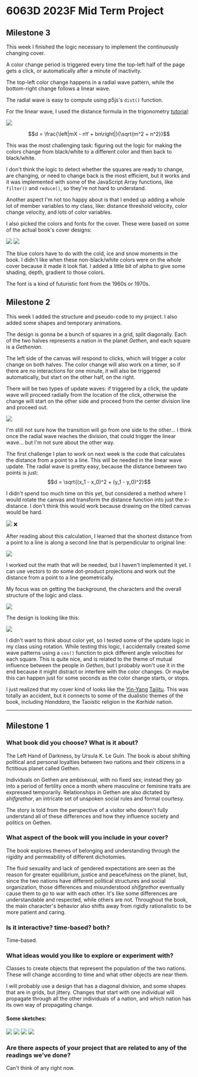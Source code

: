# 6063D 2023F Mid Term Project

## Milestone 3

This week I finished the logic necessary to implement the continuously changing cover.

A color change period is triggered every time the top-left half of the page gets a click, or automatically after a minute of inactivity.

The top-left color change happens in a radial wave pattern, while the bottom-right change follows a linear wave.

The radial wave is easy to compute using p5js's ```dist()``` function.

For the linear wave, I used the distance formula in the trigonometry [tutorial]():

![](./imgs/mid-term-03_00.jpg)

$$d = \frac{\left|mX - nY + bn\right|}{\sqrt{m^2 + n^2}}$$

This was the most challenging task: figuring out the logic for making the colors change from black/white to a different color and then back to black/white.

I don't think the logic to detect whether the squares are ready to change, are changing, or need to change back is the most efficient, but it works and it was implemented with some of the JavaScript Array functions, like ```filter()``` and ```reduce()```, so they're not hard to understand.

Another aspect I'm not too happy about is that I ended up adding a whole lot of member variables to my class, like: distance threshold velocity, color change velocity, and lots of color variables.

I also picked the colors and fonts for the cover. These were based on some of the actual book's cover designs:

![](./imgs/mid-term-03_cover-00.jpg)
![](./imgs/mid-term-03_cover-01.jpg)

The blue colors have to do with the cold, ice and snow moments in the book. I didn't like when these non-black/white colors were on the whole cover because it made it look flat. I added a little bit of alpha to give some shading, depth, gradient to those colors.

The font is a kind of futuristic font from the 1960s or 1970s.


## Milestone 2

This week I added the structure and pseudo-code to my project. I also added some shapes and temporary animations.

The design is gonna be a bunch of squares in a grid, split diagonally. Each of the two halves represents a nation in the planet *Gethen*, and each square is a *Gethenian*.

The left side of the canvas will respond to clicks, which will trigger a color change on both halves. The color change will also work on a timer, so if there are no interactions for one minute, it will also be triggered automatically, but start on the other half, on the right.

There will be two types of update waves: if triggered by a click, the update wave will proceed radially from the location of the click, otherwise the change will start on the other side and proceed from the center division line and proceed out.

![](./imgs/mid-term-02_00.jpg)

I'm still not sure how the transition will go from one side to the other... I think once the radial wave reaches the division, that could trigger the linear wave... but I'm not sure about the other way.

The first challenge I plan to work on next week is the code that calculates the distance from a point to a line. This will be needed in the linear wave update. The radial wave is pretty easy, because the distance between two points is just: $$d = \sqrt{(x_1 - x_0)^2 + (y_1 - y_0)^2}$$

I didn't spend too much time on this yet, but considered a method where I would rotate the canvas and transform the distance function into just the x-distance. I don't think this would work because drawing on the tilted canvas would be hard.

![](./imgs/mid-term-02_01.jpg) ❌

After reading about this calculation, I learned that the shortest distance from a point to a line is along a second line that is perpendicular to original line:

![](./imgs/mid-term-02_02.jpg)

I worked out the math that will be needed, but I haven't implemented it yet. I can use vectors to do some dot-product projections and work out the distance from a point to a line geometrically.

My focus was on getting the background, the characters and the overall structure of the logic and class.

![](./imgs/mid-term-02_03.jpg)

The design is looking like this:

![](./imgs/mid-term-02_04.jpg)

I didn't want to think about color yet, so I tested some of the update logic in my class using rotation. While testing this logic, I accidentally created some wave patterns using a ```cos()``` function to pick different angle velocities for each square. This is quite nice, and is related to the theme of mutual influence between the people in *Gethen*, but I probably won't use it in the end because it might distract or interfere with the color changes. Or maybe this can happen just for some seconds as the color change starts, or stops.

I just realized that my cover kind of looks like the [Yin-Yang](https://en.wikipedia.org/wiki/Yin_and_yang) [Taijitu](https://en.wikipedia.org/wiki/Taijitu). This was totally an accident, but it connects to some of the dualistic themes of the book, including *Handdara*, the Taoistic religion in the *Karhide* nation.

---
## Milestone 1

### What book did you choose? What is it about?
The Left Hand of Darkness, by Ursula K. Le Guin. The book is about shifting political and personal loyalties between two nations and their citizens in a fictitious planet called Gethen.

Individuals on Gethen are ambisexual, with no fixed sex; instead they go into a period of fertility once a month where masculine or feminine traits are expressed temporarily. Relationships in Gethen are also dictated by *shifgrethor*, an intricate set of unspoken social rules and formal courtesy.

The story is told from the perspective of a visitor who doesn't fully understand all of these differences and how they influence society and politics on Gethen.

### What aspect of the book will you include in your cover?
The book explores themes of belonging and understanding through the rigidity and permeability of different dichotomies. 

The fluid sexuality and lack of gendered expectations are seen as the reason for greater equilibrium, justice and peacefulness on the planet, but, since the two nations have different political structures and social organization, those differences and misunderstood *shifgrethor* eventually cause them to go to war with each other. It's like some differences are understandable and respected, while others are not. Throughout the book, the main character's behavior also shifts away from rigidly rationalistic to be more patient and caring.

### Is it interactive? time-based? both?
Time-based.

### What ideas would you like to explore or experiment with?
Classes to create objects that represent the population of the two nations. These will change according to time and what other objects are near them.

I will probably use a design that has a diagonal division, and some shapes that are in grids, but jittery. Changes that start with one individual will propagate through all the other individuals of a nation, and which nation has its own way of propagating change.

#### Some sketches:
![](./imgs/mid-term-01_00.jpg)
![](./imgs/mid-term-01_01.jpg)
![](./imgs/mid-term-01_02.jpg)
![](./imgs/mid-term-01_03.jpg)

### Are there aspects of your project that are related to any of the readings we’ve done?
Can't think of any right now.
